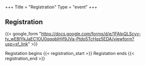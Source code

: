 +++
Title = "Registration"
Type = "event"
+++
<h2>Registration</h2>

{{< google_form "https://docs.google.com/forms/d/e/1FAIpQLScvv-ty_wEBlYkJaEC1OU0qqqbIHjf9JVa-Ptdo5TcHqz5EDA/viewform?usp=sf_link" >}}

Registation begins {{< registration_start >}}
Registation ends {{< registration_end >}}

